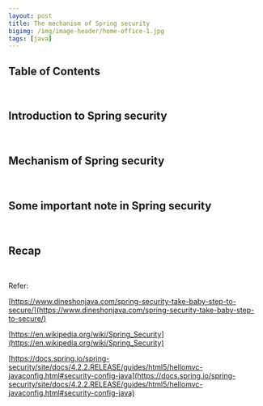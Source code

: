 ```yaml
---
layout: post
title: The mechanism of Spring security
bigimg: /img/image-header/home-office-1.jpg
tags: [java]
---
```




## Table of Contents




<br>

## Introduction to Spring security





<br>

## Mechanism of Spring security




<br>

## Some important note in Spring security



<br>

## Recap




<br>

Refer:

[https://www.dineshonjava.com/spring-security-take-baby-step-to-secure/](https://www.dineshonjava.com/spring-security-take-baby-step-to-secure/)

[https://en.wikipedia.org/wiki/Spring_Security](https://en.wikipedia.org/wiki/Spring_Security)

[https://docs.spring.io/spring-security/site/docs/4.2.2.RELEASE/guides/html5/hellomvc-javaconfig.html#security-config-java](https://docs.spring.io/spring-security/site/docs/4.2.2.RELEASE/guides/html5/hellomvc-javaconfig.html#security-config-java)

